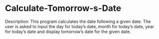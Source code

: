 # Calculate-Tomorrow-s-Date
Description: 
This program calculates the date following a given date. The user is asked to input the day for today’s date, month for today’s date, year for today’s date and display tomorrow’s date for the given date. 
 
